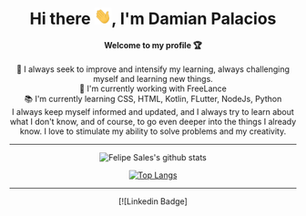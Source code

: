 <h1 align="center">Hi there <img src="https://raw.githubusercontent.com/ABSphreak/ABSphreak/master/gifs/Hi.gif" width="30px">, I'm Damian Palacios</h1>

<h4 align="center"> Welcome to my profile 🏆 </h4>

<p align="center">
🚀 I always seek to improve and intensify my learning, always challenging myself and learning new things.<br>
🧠 I'm currently working with FreeLance<br>
📚 I'm currently learning CSS, HTML, Kotlin, FLutter, NodeJs, Python<br>
I always keep myself informed and updated, and I always try to learn about what I don't know, and of course, to go even deeper into the things I already know. I love to stimulate my ability to solve problems and my creativity.
</p>

 ---

   <div align="center">

![Felipe Sales's github stats](https://github-readme-stats.vercel.app/api?username=felipecastrosales&show_icons=true&theme=dark)

[![Top Langs](https://github-readme-stats.vercel.app/api/top-langs/?username=felipecastrosales&theme=dark)](https://github.com/felipecastrosales/github-readme-stats)

   </div>

---

   <div align="center">

   [![Linkedin Badge]

   </div>
